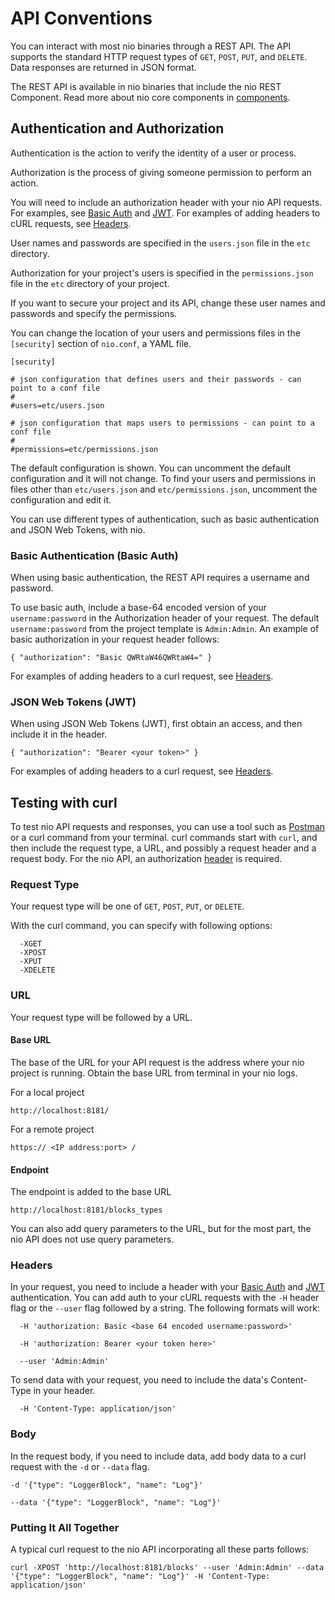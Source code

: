 # API Conventions

You can interact with most nio binaries through a REST API. The API supports the standard HTTP request types of `GET`, `POST`, `PUT`, and `DELETE`. Data responses are returned in JSON format.

The REST API is available in nio binaries that include the nio REST Component. Read more about nio core components in [components](../components/README.md).

## Authentication and Authorization

Authentication is the action to verify the identity of a user or process.

Authorization is the process of giving someone permission to perform an action.

You will need to include an authorization header with your nio API requests. For examples, see [Basic Auth](#basic-authentication-basic-auth) and [JWT](#json-web-tokens-jwt). For examples of adding headers to cURL requests, see [Headers](#headers).

User names and passwords are specified in the `users.json` file in the `etc` directory.

Authorization for your project's users is specified in the `permissions.json` file in the `etc` directory of your project.

If you want to secure your project and its API, change these user names and passwords and specify the permissions.

You can change the location of your users and permissions files in the `[security]` section of `nio.conf`, a YAML file.

```
[security]

# json configuration that defines users and their passwords - can point to a conf file
#
#users=etc/users.json

# json configuration that maps users to permissions - can point to a conf file
#
#permissions=etc/permissions.json
```

The default configuration is shown. You can uncomment the default configuration and it will not change. To find your users and permissions in files other than `etc/users.json` and `etc/permissions.json`, uncomment the configuration and edit it.

You can use different types of authentication, such as basic authentication and JSON Web Tokens, with nio.

### Basic Authentication (Basic Auth)

When using basic authentication, the REST API requires a username and password.

To use basic auth, include a base-64 encoded version of your `username:password` in the Authorization header of your request. The default `username:password` from the project template is `Admin:Admin`. An example of basic authorization in your request header follows:

`{ "authorization": "Basic QWRtaW46QWRtaW4=" }`

For examples of adding headers to a curl request, see  [Headers](#headers).

### JSON Web Tokens (JWT)

When using JSON Web Tokens (JWT), first obtain an access, and then include it in the header.

`{ "authorization": "Bearer <your token>" }`

For examples of adding headers to a curl request, see [Headers](#headers).

## Testing with curl

To test nio API requests and responses, you can use a tool such as [Postman](https://www.getpostman.com/) or a curl command from your terminal. curl commands start with `curl`, and then include the request type, a URL, and possibly a request header and a request body. For the nio API, an authorization [header](#headers) is required.

### Request Type
Your request type will be one of `GET`, `POST`, `PUT`, or `DELETE`.

With the curl command, you can specify with following options:

      -XGET
      -XPOST
      -XPUT
      -XDELETE

### URL
Your request type will be followed by a URL.

#### Base URL
The base of the URL for your API request is the address where your nio project is running. Obtain the base URL from terminal in your nio logs.

For a local project

    http://localhost:8181/

For a remote project

    https:// <IP address:port> /

#### Endpoint

The endpoint is added to the base URL

    http://localhost:8181/blocks_types

You can also add query parameters to the URL, but for the most part, the nio API does not use query parameters.

### Headers

In your request, you need to include a header with your [Basic Auth](#basic-authentication-basic-auth) and [JWT](#json-web-tokens-jwt) authentication. You can add auth to your cURL requests with the `-H` header flag or the `--user` flag followed by a string. The following formats will work:

      -H 'authorization: Basic <base 64 encoded username:password>'

      -H 'authorization: Bearer <your token here>'

      --user 'Admin:Admin'

To send data with your request, you need to include the data's Content-Type in your header.

      -H 'Content-Type: application/json'

### Body

In the request body, if you need to include data, add body data to a curl request with the `-d` or `--data` flag.

    -d '{"type": "LoggerBlock", "name": "Log"}'

    --data '{"type": "LoggerBlock", "name": "Log"}'


### Putting It All Together

A typical curl request to the nio API incorporating all these parts follows:

    curl -XPOST 'http://localhost:8181/blocks' --user 'Admin:Admin' --data '{"type": "LoggerBlock", "name": "Log"}' -H 'Content-Type: application/json'
